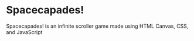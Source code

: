 # Spacecapades!

Spacecapades! is an infinite scroller game made using HTML Canvas, CSS, and JavaScript
